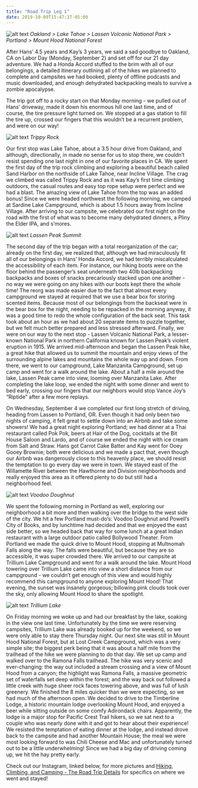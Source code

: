```yaml
---
title: "Road Trip Leg 1"
date: 2019-10-09T15:47:37-05:00
---
```


![alt text](https://res.cloudinary.com/dqsylhojv/image/upload/v1570911871/hanswustrack.com/road-trip-leg-1/Leg1-4_xshtyt.png "Leg 1 Route")
_Oakland > Lake Tahoe > Lassen Volcanic National Park > Portland > Mount Hood National Forest_

After Hans’ 4.5 years and Kay’s 3 years, we said a sad goodbye to Oakland, CA on Labor Day (Monday, September 2) and set off for our 21 day adventure. We had a Honda Accord stuffed to the brim with all of our belongings, a detailed itinerary outlining all of the hikes we planned to complete and campsites we had booked, plenty of offline podcasts and music downloaded, and enough dehydrated backpacking meals to survive a zombie apocalypse. 
 
The trip got off to a rocky start on that Monday morning - we pulled out of Hans’ driveway, made it down his enormous hill one last time, and of course, the tire pressure light turned on. We stopped at a gas station to fill the tire up, crossed our fingers that this wouldn’t be a recurrent problem, and were on our way! 

![alt text](https://res.cloudinary.com/dqsylhojv/image/upload/q_auto/v1570655133/hanswustrack.com/road-trip-leg-1/IMG_5511_ggcude.jpg "Trippy Rock")
_Trippy Rock_

Our first stop was Lake Tahoe, about a 3.5 hour drive from Oakland, and although, directionally, in made no sense for us to stop there, we couldn’t resist spending one last night in one of our favorite places in CA. We spent the first day of the trip rock climbing and exploring a beautiful beach called Sand Harbor on the northside of Lake Tahoe, near Incline Village. The crag we climbed was called Trippy Rock and as it was Kay’s first time climbing outdoors, the casual routes and easy top rope setup were perfect and we had a blast. The amazing view of Lake Tahoe from the top was an added bonus! Since we were headed northwest the following morning, we camped at Sardine Lake Campground, which is about 1.5 hours away from Incline Village. After arriving to our campsite, we celebrated our first night on the road with the first of what was to become many dehydrated dinners, a Pliny the Elder IPA, and s’mores.

![alt text](https://res.cloudinary.com/dqsylhojv/image/upload/v1570656069/hanswustrack.com/road-trip-leg-1/IMG_7288_fnknut.jpg "Lassen Peak Summit")
_Lassen Peak Summit_

The second day of the trip began with a total reorganization of the car; already on the first day, we realized that, although we had miraculously fit all of our belongings in Hans’ Honda Accord, we had terribly miscalculated the accessibility of each item. For instance, our hiking boots were on the floor behind the passenger’s seat underneath two 40lb backpacking backpacks and boxes of snacks precariously stacked upon one another - no way we were going on any hikes with our boots kept there the whole time! The reorg was made easier due to the fact that almost every campground we stayed at required that we use a bear box for storing scented items. Because most of our belongings from the backseat were in the bear box for the night, needing to be repacked in the morning anyway, it was a good time to redo the whole configuration of the back seat. This task took about an hour as we had about 20 separate items to puzzle together, but we felt much better prepared and less stressed afterward. Finally, we were on our way to the next stop - Lassen Volcanic National Park, a lesser-known National Park in northern California known for Lassen Peak’s violent eruption in 1915. We arrived mid-afternoon and began the Lassen Peak hike, a great hike that allowed us to summit the mountain and enjoy views of the surrounding alpine lakes and mountains the whole way up and down. From there, we went to our campground, Lake Manzanita Campground, set up camp and went for a walk around the lake. About a half a mile around the lake, Lassen Peak came into view, looming over Manzanita Lake. After completing the lake loop, we ended the night with some dinner and went to bed early, crossing our fingers that our neighbors would stop Vance Joy’s “Riptide” after a few more replays.

On Wednesday, September 4 we completed our first long stretch of driving, heading from Lassen to Portland, OR. Even though it had only been two nights of camping, it felt great to settle down into an Airbnb and take some showers! We had a great night exploring Portland; we had dinner at a Thai restaurant called Pok Pok, beers at Hair of the Dog, cocktails at the Bit House Saloon and Lardo, and of course we ended the night with ice cream from Salt and Straw. Hans got Carrot Cake Batter and Kay went for Ooey Gooey Brownie; both were delicious and we made a pact that, even though our Airbnb was dangerously close to this heavenly place, we should resist the temptation to go every day we were in town. We stayed east of the Willamette River between the Hawthorne and Division neighborhoods and really enjoyed this area as it offered plenty to do but still had a neighborhood feel. 

![alt text](https://res.cloudinary.com/dqsylhojv/image/upload/h_0.15/v1570656837/hanswustrack.com/road-trip-leg-1/IMG_1991_jqmjux.jpg "Voodoo Doughnut")
_Voodoo Doughnut_

We spent the following morning in Portland as well, exploring our neighborhood a bit more and then walking over the bridge to the west side of the city. We hit a few Portland must-do’s: Voodoo Doughnut and Powell’s City of Books, and by lunchtime had decided and that we enjoyed the east side better, so we headed back that way for some lunch at a great Indian restaurant with a large outdoor patio called Bollywood Theater. From Portland we made the quick drive to Mount Hood, stopping at Multnomah Falls along the way. The falls were beautiful, but because they are so accessible, it was super crowded there. We arrived to our campsite at Trillium Lake Campground and went for a walk around the lake. Mount Hood towering over Trillium Lake came into view a short distance from our campground - we couldn’t get enough of this view and would highly recommend this campground to anyone exploring Mount Hood! That evening, the sunset was insanely gorgeous; billowing pink clouds took over the sky, only allowing Mount Hood to share the spotlight.  

![alt text](https://res.cloudinary.com/dqsylhojv/image/upload/v1570656605/hanswustrack.com/road-trip-leg-1/IMG_2177_mwabv7.jpg "Trillium Lake")
_Trillium Lake_

On Friday morning we woke up and had our breakfast by the lake, soaking in the view one last time. Unfortunately by the time we were reserving campsites, Trillium Lake was already booked up for the weekend, so we were only able to stay there Thursday night. Our next site was still in Mount Hood National Forest, but at Lost Creek Campground, which was a very simple site; the biggest perk being that it was about a half mile from the trailhead of the hike we were planning to do that day. We set up camp and walked over to the Ramona Falls trailhead. The hike was very scenic and ever-changing: the way out included a stream crossing and a view of Mount Hood from a canyon; the highlight was Ramona Falls, a massive geometric set of waterfalls set deep within the forest; and the way back out followed a little creek with huge sheer rock faces towering above, and was full of lush greenery. We finished the 8 miles quicker than we were expecting, so we had much of the afternoon open. We decided to drive to the Timberline Lodge, a historic mountain lodge overlooking Mount Hood, and enjoyed a beer while sitting outside on some comfy Adirondack chairs. Apparently, the lodge is a major stop for Pacific Crest Trail hikers, so we sat next to a couple who was nearly done with it and got to hear about their experience! We resisted the temptation of eating dinner at the lodge, and instead drove back to the campsite and had another Mountain House; the meal we were most looking forward to was Chili Cheese and Mac and unfortunately turned out to be a little underwhelming! Since we had a big day of driving coming up, we hit the hay pretty early. 

Check out our Instagram, linked below, for more pictures and [Hiking, Climbing, and Camping - The Road Trip Details](/travel/road-trip-details/) for specifics on where we went and stayed!